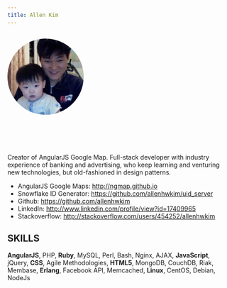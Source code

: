 ```yaml
---
title: Allen Kim
---
```


<img src="/images/allen.kim.png" style="border-radius:50%;margin:1em 3em 5em 0;" width="172" class="pull-left" />

Creator of AngularJS Google Map. Full-stack developer with industry experience of banking
and advertising, who keep learning and venturing new technologies, but old-fashioned in design patterns.

 * AngularJS Google Maps: http://ngmap.github.io
 * Snowflake ID Generator: https://github.com/allenhwkim/uid_server
 * Github: https://github.com/allenhwkim
 * LinkedIn:  http://www.linkedin.com/profile/view?id=17409965
 * Stackoverflow: http://stackoverflow.com/users/454252/allenhwkim

## SKILLS

 **AngularJS**, PHP, **Ruby**, MySQL, Perl, Bash, Nginx, AJAX, 
 **JavaScript**, jQuery, **CSS**, Agile Methodologies, **HTML5**, MongoDB,
 CouchDB, Riak, Membase, **Erlang**, Facebook API, Memcached, **Linux**,
 CentOS, Debian, NodeJs
